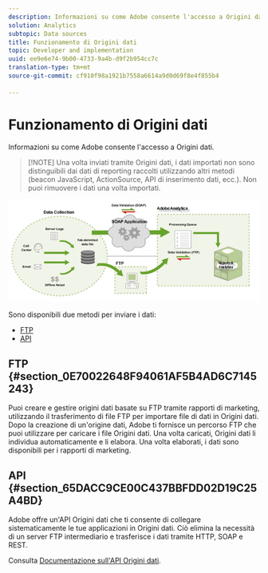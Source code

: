 ```yaml
---
description: Informazioni su come Adobe consente l'accesso a Origini dati.
solution: Analytics
subtopic: Data sources
title: Funzionamento di Origini dati
topic: Developer and implementation
uuid: ee9e6e74-9b00-4733-9a4b-d9f2b954cc7c
translation-type: tm+mt
source-git-commit: cf910f98a1921b7558a6614a9d0d69f8e4f855b4

---
```



# Funzionamento di Origini dati

Informazioni su come Adobe consente l'accesso a Origini dati.

> [!NOTE] Una volta inviati tramite Origini dati, i dati importati non sono distinguibili dai dati di reporting raccolti utilizzando altri metodi (beacon JavaScript, ActionSource, API di inserimento dati, ecc.). Non puoi rimuovere i dati una volta importati.

![](assets/data_sources_overview.png)

Sono disponibili due metodi per inviare i dati:

* [FTP](/help/import/c-data-sources/datasrc-how-data-sources-works.md#section_0E70022648F94061AF5B4AD6C7145243)
* [API](/help/import/c-data-sources/datasrc-how-data-sources-works.md#section_65DACC9CE00C437BBFDD02D19C25A4BD)

## FTP {#section_0E70022648F94061AF5B4AD6C7145243}

Puoi creare e gestire origini dati basate su FTP tramite rapporti di marketing, utilizzando il trasferimento di file FTP per importare file di dati in Origini dati. Dopo la creazione di un'origine dati, Adobe ti fornisce un percorso FTP che puoi utilizzare per caricare i file Origini dati. Una volta caricati, Origini dati li individua automaticamente e li elabora. Una volta elaborati, i dati sono disponibili per i rapporti di marketing.

## API {#section_65DACC9CE00C437BBFDD02D19C25A4BD}

Adobe offre un'API Origini dati che ti consente di collegare sistematicamente le tue applicazioni in Origini dati. Ciò elimina la necessità di un server FTP intermediario e trasferisce i dati tramite HTTP, SOAP e REST.

Consulta [Documentazione sull'API Origini dati](https://github.com/AdobeDocs/analytics-1.4-apis/tree/master/docs/data-sources-api).
